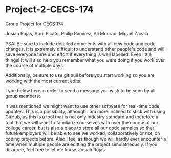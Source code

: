 # Project-2-CECS-174
Group Project for CECS 174
 
Josiah Rojas, April Picato, Philip Ramirez, Ali Mourad, Miguel Zavala

PSA: Be sure to include detailed comments with all new code
and code changes. It is extremely difficult to understand 
other people's code and will save everyone time and effort
if everything is well labelled. Even little things! It will 
also help you remember what you were doing if you work over 
the course of multiple days. 

Additionally, be sure to use git pull before you start working 
so you are working with the most current edits. 

Type below here in order to send a message you wish to be seen by all group members:

It was mentioned we might want to use other software for real-time
code updates. This is a possibility, although I am more inclined to 
stick with using GitHub, as this is a tool that is not only industry 
standard and therefore a tool that we will want to familiarize ourselves 
with over the course of our college career, but is also a place to store 
all our code samples so that future employers will be able to see we 
worked, collaboratively or not, on coding projects before. Also I feel as 
though we will hardly ever encounter a time when multiple people are 
editting the project simulatneously. If you disagree, feel free to let me 
know. 						Josiah Rojas
